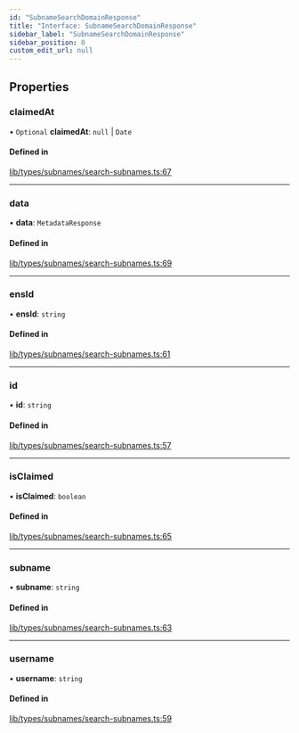 ```yaml
---
id: "SubnameSearchDomainResponse"
title: "Interface: SubnameSearchDomainResponse"
sidebar_label: "SubnameSearchDomainResponse"
sidebar_position: 0
custom_edit_url: null
---
```


## Properties

### claimedAt

• `Optional` **claimedAt**: ``null`` \| `Date`

#### Defined in

[lib/types/subnames/search-subnames.ts:67](https://github.com/JustaName-id/JustaName-sdk/blob/610ce53/packages/@justaname.id/sdk/src/lib/types/subnames/search-subnames.ts#L67)

___

### data

• **data**: `MetadataResponse`

#### Defined in

[lib/types/subnames/search-subnames.ts:69](https://github.com/JustaName-id/JustaName-sdk/blob/610ce53/packages/@justaname.id/sdk/src/lib/types/subnames/search-subnames.ts#L69)

___

### ensId

• **ensId**: `string`

#### Defined in

[lib/types/subnames/search-subnames.ts:61](https://github.com/JustaName-id/JustaName-sdk/blob/610ce53/packages/@justaname.id/sdk/src/lib/types/subnames/search-subnames.ts#L61)

___

### id

• **id**: `string`

#### Defined in

[lib/types/subnames/search-subnames.ts:57](https://github.com/JustaName-id/JustaName-sdk/blob/610ce53/packages/@justaname.id/sdk/src/lib/types/subnames/search-subnames.ts#L57)

___

### isClaimed

• **isClaimed**: `boolean`

#### Defined in

[lib/types/subnames/search-subnames.ts:65](https://github.com/JustaName-id/JustaName-sdk/blob/610ce53/packages/@justaname.id/sdk/src/lib/types/subnames/search-subnames.ts#L65)

___

### subname

• **subname**: `string`

#### Defined in

[lib/types/subnames/search-subnames.ts:63](https://github.com/JustaName-id/JustaName-sdk/blob/610ce53/packages/@justaname.id/sdk/src/lib/types/subnames/search-subnames.ts#L63)

___

### username

• **username**: `string`

#### Defined in

[lib/types/subnames/search-subnames.ts:59](https://github.com/JustaName-id/JustaName-sdk/blob/610ce53/packages/@justaname.id/sdk/src/lib/types/subnames/search-subnames.ts#L59)
